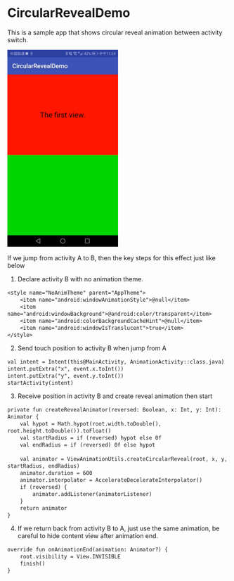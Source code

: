 CircularRevealDemo
=========================

This is a sample app that shows circular reveal animation between activity switch.

<img src="/desktop.gif" width="50%" height="50%">

If we jump from activity A to B, then the key steps for this effect just like below
1. Declare activity B with no animation theme.
```
<style name="NoAnimTheme" parent="AppTheme">
    <item name="android:windowAnimationStyle">@null</item>
    <item name="android:windowBackground">@android:color/transparent</item>
    <item name="android:colorBackgroundCacheHint">@null</item>
    <item name="android:windowIsTranslucent">true</item>
</style>
```

2. Send touch position to activity B when jump from A
```
val intent = Intent(this@MainActivity, AnimationActivity::class.java)
intent.putExtra("x", event.x.toInt())
intent.putExtra("y", event.y.toInt())
startActivity(intent)
```

3. Receive position in activity B and create reveal animation then start
```
private fun createRevealAnimator(reversed: Boolean, x: Int, y: Int): Animator {
    val hypot = Math.hypot(root.width.toDouble(), root.height.toDouble()).toFloat()
    val startRadius = if (reversed) hypot else 0f
    val endRadius = if (reversed) 0f else hypot

    val animator = ViewAnimationUtils.createCircularReveal(root, x, y, startRadius, endRadius)
    animator.duration = 600
    animator.interpolator = AccelerateDecelerateInterpolator()
    if (reversed) {
        animator.addListener(animatorListener)
    }
    return animator
}
```

4. If we return back from activity B to A, just use the same animation, be careful to hide content view after animation end.
```
override fun onAnimationEnd(animation: Animator?) {
    root.visibility = View.INVISIBLE
    finish()
}
```



